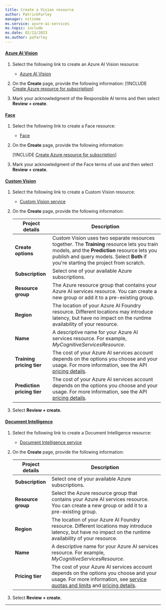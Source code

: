 ```yaml
---
title: Create a Vision resource
author: PatrickFarley
manager: nitinme
ms.service: azure-ai-services
ms.topic: include
ms.date: 02/13/2023
ms.author: pafarley
---
```


#### [Azure AI Vision](#tab/computer-vision)

1. Select the following link to create an Azure AI Vision resource:
   - [Azure AI Vision](https://portal.azure.com/#create/Microsoft.CognitiveServicesComputerVision)

1. On the **Create** page, provide the following information:
   [!INCLUDE [Create Azure resource for subscription](./cognitive-resource-project-details.md)]
1. Mark your acknowledgment of the Responsible AI terms and then select **Review + create**.

#### [Face](#tab/face)

1. Select the following link to create a Face resource:
   - [Face](https://portal.azure.com/#create/Microsoft.CognitiveServicesFace)
1. On the **Create** page, provide the following information:

   [!INCLUDE [Create Azure resource for subscription](./cognitive-resource-project-details.md)]
1. Mark your acknowledgment of the Face terms of use and then select **Review + create**.

#### [Custom Vision](#tab/custom-vision)

1. Select the following link to create a Custom Vision resource:
   - [Custom Vision service](https://portal.azure.com/#create/Microsoft.CognitiveServicesCustomVision)
1. On the **Create** page, provide the following information:

    |Project details| Description   |
    |--|--|
    | **Create options** | Custom Vision uses two separate resources together. The **Training** resource lets you train models, and the **Prediction** resource lets you publish and query models. Select **Both** if you're starting the project from scratch. |
    | **Subscription** | Select one of your available Azure subscriptions. |
    | **Resource group** | The Azure resource group that contains your Azure AI services resource. You can create a new group or add it to a pre-existing group. |
    | **Region** | The location of your Azure AI Foundry resource. Different locations may introduce latency, but have no impact on the runtime availability of your resource. |
    | **Name** | A descriptive name for your Azure AI services resource. For example, *MyCognitiveServicesResource*. |
    | **Training pricing tier** | The cost of your Azure AI services account depends on the options you choose and your usage. For more information, see the API [pricing details](../../custom-vision-service/limits-and-quotas.md).|
    | **Prediction pricing tier** | The cost of your Azure AI services account depends on the options you choose and your usage. For more information, see the API [pricing details](../../custom-vision-service/limits-and-quotas.md).
1. Select **Review + create**.

#### [Document Intelligence](#tab/form-recognizer)

1. Select the following link to create a Document Intelligence resource:
   - [Document Intelligence service](https://portal.azure.com/#create/Microsoft.CognitiveServicesFormRecognizer)
1. On the **Create** page, provide the following information:

    |Project details| Description   |
    |--|--|
    | **Subscription** | Select one of your available Azure subscriptions. |
    | **Resource group** | Select the Azure resource group that contains your Azure AI services resource. You can create a new group or add it to a pre-existing group. |
    | **Region** | The location of your Azure AI Foundry resource. Different locations may introduce latency, but have no impact on the runtime availability of your resource. |
    | **Name** | A descriptive name for your Azure AI services resource. For example, *MyCognitiveServicesResource*. |
    | **Pricing tier** | The cost of your Azure AI services account depends on the options you choose and your usage. For more information, see [service quotas and limits](../../../ai-services/document-intelligence/service-limits.md) and [pricing details](https://azure.microsoft.com/pricing/details/form-recognizer/).|

1. Select **Review + create**.

---
